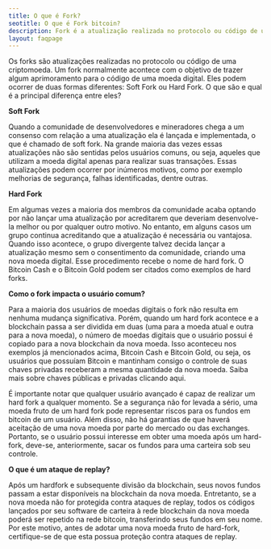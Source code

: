 ```yaml
---
title: O que é Fork?
seotitle: O que é Fork bitcoin?
description: Fork é a atualização realizada no protocolo ou código de uma criptomoeda. Existe hard e soft fork, acesse e saiba mais detalhes.
layout: faqpage
---
```

Os forks são atualizações realizadas no protocolo ou código de uma criptomoeda. Um fork normalmente acontece com o objetivo de trazer algum aprimoramento para o código de uma moeda digital. Eles podem ocorrer de duas formas diferentes: Soft Fork ou Hard Fork. O que são e qual é a principal diferença entre eles?

**Soft Fork**

Quando a comunidade de desenvolvedores e mineradores chega a um consenso com relação a uma atualização ela é lançada e implementada, o que é chamado de soft fork. Na grande maioria das vezes essas atualizações não são sentidas pelos usuários comuns, ou seja, aqueles que utilizam a moeda digital apenas para realizar suas transações. Essas atualizações podem ocorrer por inúmeros motivos, como por exemplo melhorias de segurança, falhas identificadas, dentre outras.

**Hard Fork**

Em algumas vezes a maioria dos membros da comunidade acaba optando por não lançar uma atualização por acreditarem que deveriam desenvolve-la melhor ou por qualquer outro motivo. No entanto, em alguns casos um grupo continua acreditando que a atualização é necessária ou vantajosa. Quando isso acontece, o grupo divergente talvez decida lançar a atualização mesmo sem o consentimento da comunidade, criando uma nova moeda digital. Esse procedimento recebe o nome de hard fork. O Bitcoin Cash e o Bitcoin Gold podem ser citados como exemplos de hard forks.

**Como o fork impacta o usuário comum?**

Para a maioria dos usuários de moedas digitais o fork não resulta em nenhuma mudança significativa. Porém, quando um hard fork acontece e a blockchain passa a ser dividida em duas (uma para a moeda atual e outra para a nova moeda), o número de moedas digitais que o usuário possui é copiado para a nova blockchain da nova moeda. Isso aconteceu nos exemplos já mencionados acima, Bitcoin Cash e Bitcoin Gold, ou seja, os usuários que possuíam Bitcoin e mantinham consigo o controle de suas chaves privadas receberam a mesma quantidade da nova moeda. Saiba mais sobre chaves públicas e privadas clicando aqui.

É importante notar que qualquer usuário avançado é capaz de realizar um hard fork a qualquer momento. Se a segurança não for levada a sério, uma moeda fruto de um hard fork pode representar riscos para os fundos em bitcoin de um usuário. Além disso, não há garantias de que haverá aceitação de uma nova moeda por parte do mercado ou das exchanges. Portanto, se o usuário possui interesse em obter uma moeda após um hard-fork, deve-se, anteriormente, sacar os fundos para uma carteira sob seu controle.

**O que é um ataque de replay?**

Após um hardfork e subsequente divisão da blockchain, seus novos fundos passam a estar disponíveis na blockchain da nova moeda. Entretanto, se a nova moeda não for protegida contra ataques de replay, todos os códigos lançados por seu software de carteira à rede blockchain da nova moeda poderá ser repetido na rede bitcoin, transferindo seus fundos em seu nome. Por este motivo, antes de adotar uma nova moeda fruto de hard-fork, certifique-se de que esta possua proteção contra ataques de replay.
